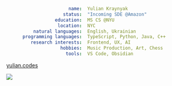 ```yaml
                       name:  Yulian Kraynyak
                     status:  "Incoming SDE @Amazon" 
                  education:  MS CS @NYU
                   location:  NYC
          natural languages:  English, Ukrainian
      programming languages:  TypeScript, Python, Java, C++
         research interests:  Frontend, UX, AI
                    hobbies:  Music Production, Art, Chess
                      tools:  VS Code, Obsidian
```

[yulian.codes](https://yulian.codes)

<a href="#">
<img src="https://komarev.com/ghpvc/?username=ykray&color=0e1116&style=for-the-badge"/>
</a>

<!--
**ykray/ykray** is a ✨ _special_ ✨ repository because its `README.md` (this file) appears on your GitHub profile.

Here are some ideas to get you started:

- 🔭 I’m currently working on ...
- 🌱 I’m currently learning ...
- 👯 I’m looking to collaborate on ...
- 🤔 I’m looking for help with ...
- 💬 Ask me about ...
- 📫 How to reach me: ...
- 😄 Pronouns: ...
- ⚡ Fun fact: ...
-->
